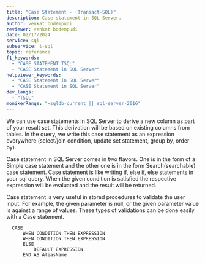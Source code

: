 ```yaml
---
title: "Case Statement - (Transact-SQL)"
description: Case statement in SQL Server.
author: venkat bodempudi
reviewer: venkat bodempudi
date: 02/17/2024
service: sql
subservice: t-sql
topic: reference
f1_keywords:
  - "CASE_STATEMENT_TSQL"
  - "CASE Statement in SQL Server"
helpviewer_keywords:
  - "CASE Statement in SQL Server"
  - "CASE Statement in SQL Server"
dev_langs:
  - "TSQL"
monikerRange: "=sqldb-current || sql-server-2016"
---
```


We can use case statements in SQL Server to derive a new column as part of your result set. This derivation will be based on existing columns from tables. In the query, we write this case statement as an expression everywhere (select/join condition, update set statement, group by, order by).

Case statement in SQL Server comes in two flavors. One is in the form of a Simple case statement and the other one is in the form Search(searchable) case statement. Case statement is like writing if, else if, else statements in your sql query. When the given condition is satisfied the respective expression will be evaluated and the result will be returned.

Case statement is very useful in stored procedures to validate the user input. For example, the given parameter is null, or the given parameter value is against a range of values. These types of validations can be done easily with a Case statement.

```syntaxsql
  CASE
      WHEN CONDITION THEN EXPRESSION
      WHEN CONDITION THEN EXPRESSION
      ELSE
          DEFAULT EXPRESSION
      END AS AliasName
```

